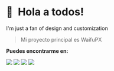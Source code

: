 👋 &nbsp;Hola a todos! <br/>
======
I'm just a fan of design and customization
> Mi proyecto principal es WaifuPX

**Puedes encontrarme en:**

[<img src="https://img.shields.io/badge/twitter-%231DA1F2.svg?&style=for-the-badge&logo=twitter&logoColor=white"/>](https://twitter.com/DGAlgorithm)
[<img src="https://img.shields.io/badge/facebook-%230077B5.svg?&style=for-the-badge&logo=facebook&logoColor=white"/>](https://www.facebook.com/waifupx.dg/)
[<img src="https://img.shields.io/badge/instagram-%23833AB4.svg?&style=for-the-badge&logo=instagram&logoColor=white"/>](https://www.instagram.com/galahad_WPX/)
[<img src="https://img.shields.io/badge/Telegram-2CA5E0.svg?&style=for-the-badge&logo=telegram&logoColor=white"/>](https://www.t.me/galahad_WPX/)
